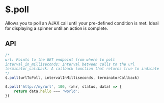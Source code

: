 # $.poll

Allows you to poll an AJAX call until your pre-defined condition is met. Ideal for displaying a spinner until an action is complete.

## API

```JavaScript
/*
url: Points to the GET endpoint from where to poll
interval_in_milliseconds: Interval between calls to the url
terminator_callback: A callback function that returns true to indicate end of polling
*/
$.poll(urlToPoll, intervalInMilliseconds, terminatorCallback)
```

```JavaScript
$.poll('http://my/url', 100, (xhr, status, data) => {
    return data.hello === 'world';
})
```
